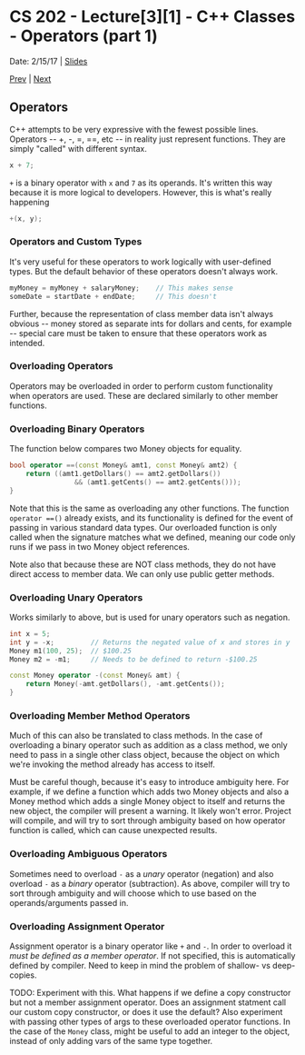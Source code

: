 # CS 202 - Lecture[3][1] - C++ Classes - Operators (part 1)
Date: 2/15/17 | [Slides](../slides/CS202_Lecture8_[C++_Classes-Operator(s)_(Pt.1)]_02.15.pdf)

[Prev](./lecture_3_0.md) | [Next](./lecture_4_0.md)

## Operators
C++ attempts to be very expressive with the fewest possible lines.
Operators -- +, -, =, ==, etc -- in reality just represent functions.
They are simply "called" with different syntax.

```cpp
x + 7;
```

`+` is a binary operator with `x` and `7` as its operands. It's written
this way because it is more logical to developers. However, this is
what's really happening

```cpp
+(x, y);
```

### Operators and Custom Types
It's very useful for these operators to work logically with user-defined
types. But the default behavior of these operators doesn't always work.

```cpp
myMoney = myMoney + salaryMoney;    // This makes sense
someDate = startDate + endDate;     // This doesn't
```

Further, because the representation of class member data isn't always
obvious -- money stored as separate ints for dollars and cents, for
example -- special care must be taken to ensure that these operators
work as intended.

### Overloading Operators
Operators may be overloaded in order to perform custom functionality
when operators are used. These are declared similarly to other member
functions.

### Overloading Binary Operators

The function below compares two Money objects for equality.
```cpp
bool operator ==(const Money& amt1, const Money& amt2) {
    return ((amt1.getDollars() == amt2.getDollars())
                && (amt1.getCents() == amt2.getCents()));
}
```

Note that this is the same as overloading any other functions. The
function `operator ==()` already exists, and its functionality is defined
for the event of passing in various standard data types. Our overloaded
function is only called when the signature matches what we defined,
meaning our code only runs if we pass in two Money object references.

Note also that because these are NOT class methods, they do not have
direct access to member data. We can only use public getter methods.

### Overloading Unary Operators
Works similarly to above, but is used for unary operators such as
negation.

```cpp
int x = 5;
int y = -x;         // Returns the negated value of x and stores in y
Money m1(100, 25);  // $100.25
Money m2 = -m1;     // Needs to be defined to return -$100.25
```

```cpp
const Money operator -(const Money& amt) {
    return Money(-amt.getDollars(), -amt.getCents());
}
```

### Overloading Member Method Operators
Much of this can also be translated to class methods. In the case of
overloading a binary operator such as addition as a class method,
we only need to pass in a single other class object, because the object
on which we're invoking the method already has access to itself.

Must be careful though, because it's easy to introduce ambiguity here.
For example, if we define a function which adds two Money objects and
also a Money method which adds a single Money object to itself and
returns the new object, the compiler will present a warning. It likely
won't error. Project will compile, and will try to sort through ambiguity
based on how operator function is called, which can cause unexpected
results.

### Overloading Ambiguous Operators
Sometimes need to overload `-` as a *unary* operator (negation) and
also overload `-` as a *binary* operator (subtraction). As above,
compiler will try to sort through ambiguity and will choose which to use
based on the operands/arguments passed in.

### Overloading Assignment Operator
Assignment operator is a binary operator like `+` and `-`. In order to
overload it *must be defined as a member operator*. If not specified,
this is automatically defined by compiler. Need to keep in mind the
problem of shallow- vs deep-copies.

TODO: Experiment with this. What happens if we define a copy constructor
but not a member assignment operator. Does an assignment statment call
our custom copy constructor, or does it use the default? Also experiment
with passing other types of args to these overloaded operator functions.
In the case of the `Money` class, might be useful to add an integer to
the object, instead of only adding vars of the same type together.